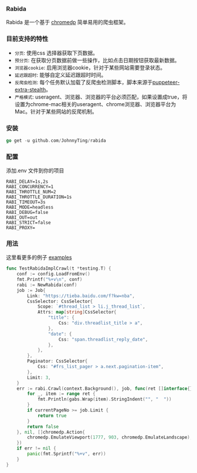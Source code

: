 ### Rabida

Rabida 是一个基于 [chromedp](https://github.com/chromedp/chromedp) 简单易用的爬虫框架。

### 目前支持的特性

- `分页`:  使用css 选择器获取下页数据。
- `预分页`: 在获取分页数据前做一些操作，比如点击日期按钮获取最新数据。
- `浏览器cookie`: 启用浏览器cookie，针对于某些网站需要登录状态。
- `延迟跟超时`:  能够自定义延迟跟超时时间。
- `反爬虫检测`: 每个任务默认加载了反爬虫检测脚本，脚本来源于[puppeteer-extra-stealth](https://github.com/berstend/puppeteer-extra/tree/master/packages/extract-stealth-evasions#readme)。
- `严格模式`: useragent、浏览器、浏览器的平台必须匹配，如果设置成true，将设置为chrome-mac相关的useragent、chrome浏览器、浏览器平台为Mac。针对于某些网站的反爬机制。

### 安装

```go
go get -u github.com/JohnnyTing/rabida
```

### 配置

添加.env 文件到你的项目

```shell
RABI_DELAY=1s,2s
RABI_CONCURRENCY=1
RABI_THROTTLE_NUM=2
RABI_THROTTLE_DURATION=1s
RABI_TIMEOUT=3s
RABI_MODE=headless
RABI_DEBUG=false
RABI_OUT=out
RABI_STRICT=false
RABI_PROXY=
```

### 用法

这里看更多的例子 [examples](https://github.com/JohnnyTing/rabida/blob/master/examples) 

```go
func TestRabidaImplCrawl(t *testing.T) {
	conf := config.LoadFromEnv()
	fmt.Printf("%+v\n", conf)
	rabi := NewRabida(conf)
	job := Job{
		Link: "https://tieba.baidu.com/f?kw=nba",
		CssSelector: CssSelector{
			Scope: `#thread_list > li.j_thread_list`,
			Attrs: map[string]CssSelector{
				"title": {
					Css: "div.threadlist_title > a",
				},
				"date": {
					Css: "span.threadlist_reply_date",
				},
			},
		},
		Paginator: CssSelector{
			Css: "#frs_list_pager > a.next.pagination-item",
		},
		Limit: 3,
	}
	err := rabi.Crawl(context.Background(), job, func(ret []interface{}, nextPageUrl string, currentPageNo int) bool {
		for _, item := range ret {
			fmt.Println(gabs.Wrap(item).StringIndent("", "  "))
		}
		if currentPageNo >= job.Limit {
			return true
		}
		return false
	}, nil, []chromedp.Action{
		chromedp.EmulateViewport(1777, 903, chromedp.EmulateLandscape),
	})
	if err != nil {
		panic(fmt.Sprintf("%+v", err))
	}
}
```